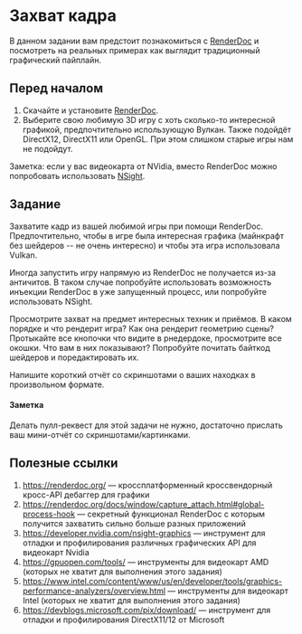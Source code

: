 # Захват кадра

В данном задании вам предстоит познакомиться с [RenderDoc](https://renderdoc.org/) и посмотреть на реальных примерах как выглядит традиционный графический пайплайн.

## Перед началом

1. Скачайте и установите [RenderDoc](https://renderdoc.org/).
2. Выберите свою любимую 3D игру с хоть сколько-то интересной графикой, предпочтительно использующую Вулкан. Также подойдёт DirectX12, DirectX11 или OpenGL. При этом слишком старые игры нам не подойдут.

Заметка: если у вас видеокарта от NVidia, вместо RenderDoc можно попробовать использовать [NSight](https://developer.nvidia.com/nsight-graphics).

## Задание

Захватите кадр из вашей любимой игры при помощи RenderDoc.
Предпочтительно, чтобы в игре была интересная графика (майнкрафт без шейдеров -- не очень интересно) и чтобы эта игра использовала Vulkan.

Иногда запустить игру напрямую из RenderDoc не получается из-за античитов.
В таком случае попробуйте использовать возможность инъекции RenderDoc в уже запущенный процесс, или попробуйте использовать NSight.

Просмотрите захват на предмет интересных техник и приёмов.
В каком порядке и что рендерит игра?
Как она рендерит геометрию сцены?
Протыкайте все кнопочки что видите в рнедердоке, просмотрите все окошки.
Что вам в них показывают?
Попробуйте почитать байткод шейдеров и поредактировать их.

Напишите короткий отчёт со скриншотами о ваших находках в произвольном формате.

#### Заметка

Делать пулл-реквест для этой задачи не нужно, достаточно прислать ваш мини-отчёт со скриншотами/картинками.

## Полезные ссылки

1. https://renderdoc.org/ &mdash; кроссплатформенный кроссвендорный кросс-API дебаггер для графики
2. https://renderdoc.org/docs/window/capture_attach.html#global-process-hook &mdash; секретный функционал RenderDoc с которым получится захватить сильно больше разных приложений
3. https://developer.nvidia.com/nsight-graphics &mdash; инструмент для отладки и профилирования различных графических API для видеокарт Nvidia
4. https://gpuopen.com/tools/ &mdash; инструменты для видеокарт AMD (которых не хватит для выполнения этого задания)
5. https://www.intel.com/content/www/us/en/developer/tools/graphics-performance-analyzers/overview.html &mdash; инструменты для видеокарт Intel (которых не хватит для выполнения этого задания)
6. https://devblogs.microsoft.com/pix/download/ &mdash; инструмент для отладки и профилирования DirectX11/12 от Microsoft
